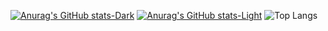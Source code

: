 [![Anurag's GitHub stats-Dark](https://github-readme-stats.vercel.app/api?username=ivan-varyukhin&show_icons=true&locale=ru&theme=dark#gh-dark-mode-only)](https://github.com/anuraghazra/github-readme-stats#gh-dark-mode-only)
[![Anurag's GitHub stats-Light](https://github-readme-stats.vercel.app/api?username=ivan-varyukhin&show_icons=true&locale=ru&theme=default#gh-light-mode-only)](https://github.com/anuraghazra/github-readme-stats#gh-light-mode-only)
![Top Langs](https://github-readme-stats.vercel.app/api/top-langs/?username=ivan-varyukhin&layout=compact&locale=en)
